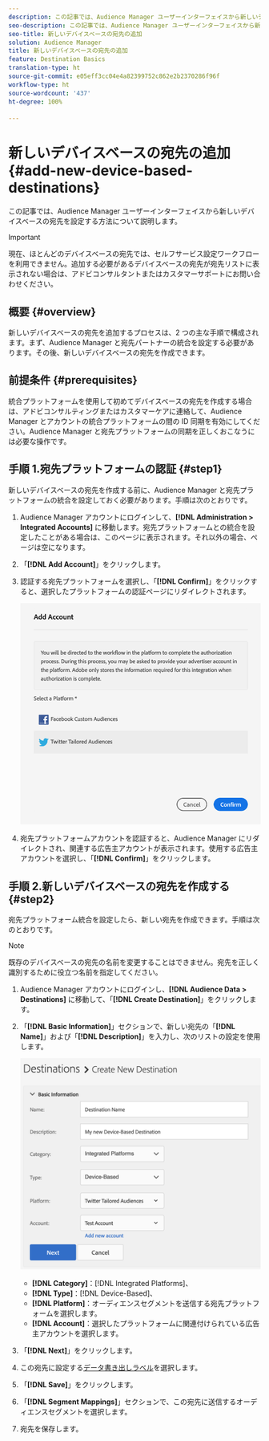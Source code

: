 ```yaml
---
description: この記事では、Audience Manager ユーザーインターフェイスから新しいデバイスベースの宛先を設定する方法について説明します。
seo-description: この記事では、Audience Manager ユーザーインターフェイスから新しいデバイスベースの宛先を設定する方法について説明します。
seo-title: 新しいデバイスベースの宛先の追加
solution: Audience Manager
title: 新しいデバイスベースの宛先の追加
feature: Destination Basics
translation-type: ht
source-git-commit: e05eff3cc04e4a82399752c862e2b2370286f96f
workflow-type: ht
source-wordcount: '437'
ht-degree: 100%

---
```



# 新しいデバイスベースの宛先の追加 {#add-new-device-based-destinations}

この記事では、Audience Manager ユーザーインターフェイスから新しいデバイスベースの宛先を設定する方法について説明します。

>[!IMPORTANT]
>
>現在、ほとんどのデバイスベースの宛先では、セルフサービス設定ワークフローを利用できません。追加する必要があるデバイスベースの宛先が宛先リストに表示されない場合は、アドビコンサルタントまたはカスタマーサポートにお問い合わせください。

## 概要 {#overview}

新しいデバイスベースの宛先を追加するプロセスは、2 つの主な手順で構成されます。まず、Audience Manager と宛先パートナーの統合を設定する必要があります。その後、新しいデバイスベースの宛先を作成できます。

## 前提条件 {#prerequisites}

統合プラットフォームを使用して初めてデバイスベースの宛先を作成する場合は、アドビコンサルティングまたはカスタマーケアに連絡して、Audience Manager とアカウントの統合プラットフォームの間の ID 同期を有効にしてください。Audience Manager と宛先プラットフォームの同期を正しくおこなうには必要な操作です。

## 手順 1.宛先プラットフォームの認証 {#step1}

新しいデバイスベースの宛先を作成する前に、Audience Manager と宛先プラットフォームの統合を設定しておく必要があります。手順は次のとおりです。

1. Audience Manager アカウントにログインして、**[!DNL Administration > Integrated Accounts]** に移動します。宛先プラットフォームとの統合を設定したことがある場合は、このページに表示されます。それ以外の場合、ページは空になります。
1. 「**[!DNL Add Account]**」をクリックします。
1. 認証する宛先プラットフォームを選択し、「**[!DNL Confirm]**」をクリックすると、選択したプラットフォームの認証ページにリダイレクトされます。

   ![integrated-platforms](assets/dbd-integrated-platforms.png)

1. 宛先プラットフォームアカウントを認証すると、Audience Manager にリダイレクトされ、関連する広告主アカウントが表示されます。使用する広告主アカウントを選択し、「**[!DNL Confirm]**」をクリックします。

## 手順 2.新しいデバイスベースの宛先を作成する {#step2}

宛先プラットフォーム統合を設定したら、新しい宛先を作成できます。手順は次のとおりです。

>[!NOTE]
>
>既存のデバイスベースの宛先の名前を変更することはできません。宛先を正しく識別するために役立つ名前を指定してください。

1. Audience Manager アカウントにログインし、**[!DNL Audience Data > Destinations]** に移動して、「**[!DNL Create Destination]**」をクリックします。
1. 「**[!DNL Basic Information]**」セクションで、新しい宛先の「**[!DNL Name]**」および「**[!DNL Description]**」を入力し、次のリストの設定を使用します。

   ![設定](assets/dbd-new-basic.png)

   * **[!DNL Category]**：[!DNL Integrated Platforms]、
   * **[!DNL Type]**：[!DNL Device-Based]、
   * **[!DNL Platform]**：オーディエンスセグメントを送信する宛先プラットフォームを選択します。
   * **[!DNL Account]**：選択したプラットフォームに関連付けられている広告主アカウントを選択します。
1. 「**[!DNL Next]**」をクリックします。
1. この宛先に設定する[データ書き出しラベル](/help/using/features/data-export-controls.md#controls-labels)を選択します。
1. 「**[!DNL Save]**」をクリックします。
1. 「**[!DNL Segment Mappings]**」セクションで、この宛先に送信するオーディエンスセグメントを選択します。
1. 宛先を保存します。
